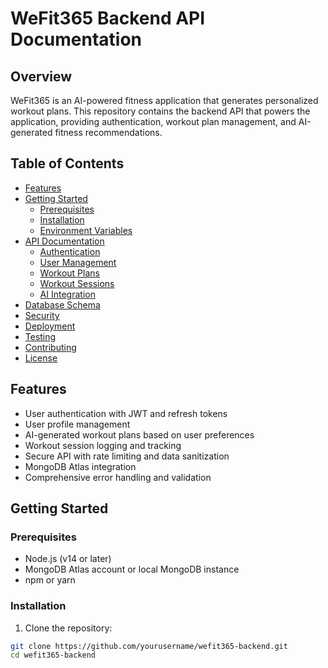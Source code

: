 # WeFit365 Backend API Documentation

## Overview

WeFit365 is an AI-powered fitness application that generates personalized workout plans. This repository contains the backend API that powers the application, providing authentication, workout plan management, and AI-generated fitness recommendations.

## Table of Contents

- [Features](#features)
- [Getting Started](#getting-started)
  - [Prerequisites](#prerequisites)
  - [Installation](#installation)
  - [Environment Variables](#environment-variables)
- [API Documentation](#api-documentation)
  - [Authentication](#authentication)
  - [User Management](#user-management)
  - [Workout Plans](#workout-plans)
  - [Workout Sessions](#workout-sessions)
  - [AI Integration](#ai-integration)
- [Database Schema](#database-schema)
- [Security](#security)
- [Deployment](#deployment)
- [Testing](#testing)
- [Contributing](#contributing)
- [License](#license)

## Features

- User authentication with JWT and refresh tokens
- User profile management
- AI-generated workout plans based on user preferences
- Workout session logging and tracking
- Secure API with rate limiting and data sanitization
- MongoDB Atlas integration
- Comprehensive error handling and validation

## Getting Started

### Prerequisites

- Node.js (v14 or later)
- MongoDB Atlas account or local MongoDB instance
- npm or yarn

### Installation

1. Clone the repository:
```bash
git clone https://github.com/yourusername/wefit365-backend.git
cd wefit365-backend
